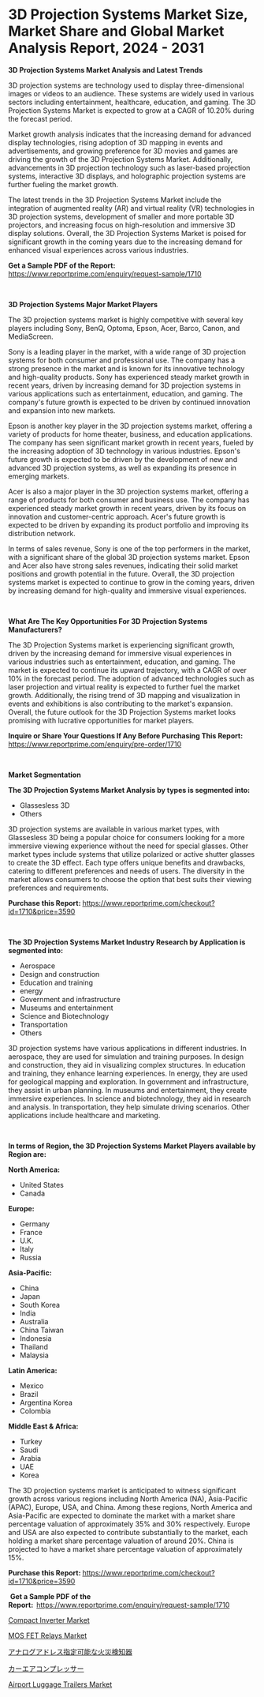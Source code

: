 <p><h1>3D Projection Systems Market Size, Market Share and Global Market Analysis Report, 2024 - 2031</h1></p><p><strong>3D Projection Systems Market Analysis and Latest Trends</strong></p>
<p><p>3D projection systems are technology used to display three-dimensional images or videos to an audience. These systems are widely used in various sectors including entertainment, healthcare, education, and gaming. The 3D Projection Systems Market is expected to grow at a CAGR of 10.20% during the forecast period.</p><p>Market growth analysis indicates that the increasing demand for advanced display technologies, rising adoption of 3D mapping in events and advertisements, and growing preference for 3D movies and games are driving the growth of the 3D Projection Systems Market. Additionally, advancements in 3D projection technology such as laser-based projection systems, interactive 3D displays, and holographic projection systems are further fueling the market growth.</p><p>The latest trends in the 3D Projection Systems Market include the integration of augmented reality (AR) and virtual reality (VR) technologies in 3D projection systems, development of smaller and more portable 3D projectors, and increasing focus on high-resolution and immersive 3D display solutions. Overall, the 3D Projection Systems Market is poised for significant growth in the coming years due to the increasing demand for enhanced visual experiences across various industries.</p></p>
<p><strong>Get a Sample PDF of the Report:&nbsp;</strong> <a href="https://www.reportprime.com/enquiry/request-sample/1710">https://www.reportprime.com/enquiry/request-sample/1710</a></p>
<p>&nbsp;</p>
<p><strong>3D Projection Systems Major Market Players</strong></p>
<p><p>The 3D projection systems market is highly competitive with several key players including Sony, BenQ, Optoma, Epson, Acer, Barco, Canon, and MediaScreen. </p><p>Sony is a leading player in the market, with a wide range of 3D projection systems for both consumer and professional use. The company has a strong presence in the market and is known for its innovative technology and high-quality products. Sony has experienced steady market growth in recent years, driven by increasing demand for 3D projection systems in various applications such as entertainment, education, and gaming. The company's future growth is expected to be driven by continued innovation and expansion into new markets.</p><p>Epson is another key player in the 3D projection systems market, offering a variety of products for home theater, business, and education applications. The company has seen significant market growth in recent years, fueled by the increasing adoption of 3D technology in various industries. Epson's future growth is expected to be driven by the development of new and advanced 3D projection systems, as well as expanding its presence in emerging markets.</p><p>Acer is also a major player in the 3D projection systems market, offering a range of products for both consumer and business use. The company has experienced steady market growth in recent years, driven by its focus on innovation and customer-centric approach. Acer's future growth is expected to be driven by expanding its product portfolio and improving its distribution network.</p><p>In terms of sales revenue, Sony is one of the top performers in the market, with a significant share of the global 3D projection systems market. Epson and Acer also have strong sales revenues, indicating their solid market positions and growth potential in the future. Overall, the 3D projection systems market is expected to continue to grow in the coming years, driven by increasing demand for high-quality and immersive visual experiences.</p></p>
<p>&nbsp;</p>
<p><strong>What Are The Key Opportunities For 3D Projection Systems Manufacturers?</strong></p>
<p><p>The 3D Projection Systems market is experiencing significant growth, driven by the increasing demand for immersive visual experiences in various industries such as entertainment, education, and gaming. The market is expected to continue its upward trajectory, with a CAGR of over 10% in the forecast period. The adoption of advanced technologies such as laser projection and virtual reality is expected to further fuel the market growth. Additionally, the rising trend of 3D mapping and visualization in events and exhibitions is also contributing to the market's expansion. Overall, the future outlook for the 3D Projection Systems market looks promising with lucrative opportunities for market players.</p></p>
<p><strong>Inquire or Share Your Questions If Any Before Purchasing This Report:</strong> <a href="https://www.reportprime.com/enquiry/pre-order/1710">https://www.reportprime.com/enquiry/pre-order/1710</a></p>
<p>&nbsp;</p>
<p><strong>Market Segmentation</strong></p>
<p><strong>The 3D Projection Systems Market Analysis by types is segmented into:</strong></p>
<p><ul><li>Glassesless 3D</li><li>Others</li></ul></p>
<p><p>3D projection systems are available in various market types, with Glassesless 3D being a popular choice for consumers looking for a more immersive viewing experience without the need for special glasses. Other market types include systems that utilize polarized or active shutter glasses to create the 3D effect. Each type offers unique benefits and drawbacks, catering to different preferences and needs of users. The diversity in the market allows consumers to choose the option that best suits their viewing preferences and requirements.</p></p>
<p><strong>Purchase this Report:&nbsp;</strong><a href="https://www.reportprime.com/checkout?id=1710&price=3590">https://www.reportprime.com/checkout?id=1710&price=3590</a></p>
<p>&nbsp;</p>
<p><strong>The 3D Projection Systems Market Industry Research by Application is segmented into:</strong></p>
<p><ul><li>Aerospace</li><li>Design and construction</li><li>Education and training</li><li>energy</li><li>Government and infrastructure</li><li>Museums and entertainment</li><li>Science and Biotechnology</li><li>Transportation</li><li>Others</li></ul></p>
<p><p>3D projection systems have various applications in different industries. In aerospace, they are used for simulation and training purposes. In design and construction, they aid in visualizing complex structures. In education and training, they enhance learning experiences. In energy, they are used for geological mapping and exploration. In government and infrastructure, they assist in urban planning. In museums and entertainment, they create immersive experiences. In science and biotechnology, they aid in research and analysis. In transportation, they help simulate driving scenarios. Other applications include healthcare and marketing.</p></p>
<p>&nbsp;</p>
<p><strong>In terms of Region, the 3D Projection Systems Market Players available by Region are:</strong></p>
<p>
    <p> <strong> North America: </strong>
        <ul>
            <li>United States</li>
            <li>Canada</li>
        </ul>
        </p> 
    <p> <strong> Europe: </strong>
        <ul>
            <li>Germany</li>
            <li>France</li>
            <li>U.K.</li>
            <li>Italy</li>
            <li>Russia</li>
        </ul>
        </p> 
    <p> <strong> Asia-Pacific: </strong>
        <ul>
            <li>China</li>
            <li>Japan</li>
            <li>South Korea</li>
            <li>India</li>
            <li>Australia</li>
            <li>China Taiwan</li>
            <li>Indonesia</li>
            <li>Thailand</li>
            <li>Malaysia</li>
        </ul>
        </p> 
    <p> <strong> Latin America: </strong>
        <ul>
            <li>Mexico</li>
            <li>Brazil</li>
            <li>Argentina Korea</li>
            <li>Colombia</li>
        </ul>
        </p> 
    <p> <strong> Middle East & Africa: </strong>
        <ul>
            <li>Turkey</li>
            <li>Saudi</li>
            <li>Arabia</li>
            <li>UAE</li>
            <li>Korea</li>
        </ul>
    </p>
    </p>
<p><p>The 3D projection systems market is anticipated to witness significant growth across various regions including North America (NA), Asia-Pacific (APAC), Europe, USA, and China. Among these regions, North America and Asia-Pacific are expected to dominate the market with a market share percentage valuation of approximately 35% and 30% respectively. Europe and USA are also expected to contribute substantially to the market, each holding a market share percentage valuation of around 20%. China is projected to have a market share percentage valuation of approximately 15%.</p></p>
<p><strong>Purchase this Report: </strong><a href="https://www.reportprime.com/checkout?id=1710&price=3590">https://www.reportprime.com/checkout?id=1710&price=3590</a></p>
<p>&nbsp;<strong>Get a Sample PDF of the Report:&nbsp;&nbsp;</strong><a href="https://www.reportprime.com/enquiry/request-sample/1710">https://www.reportprime.com/enquiry/request-sample/1710</a></p>
<p><strong></strong></p>
<p><p><a href="https://github.com/NorbertYates/Market-Research-Report-List-4/blob/main/compact-inverter-market.md">Compact Inverter Market</a></p><p><a href="https://github.com/prosalinda88/Market-Research-Report-List-3/blob/main/mos-fet-relays-market.md">MOS FET Relays Market</a></p><p><a href="https://medium.com/@deontestanton2023/%E3%82%A2%E3%83%8A%E3%83%AD%E3%82%B0%E3%82%A2%E3%83%89%E3%83%AC%E3%82%B5%E3%83%96%E3%83%AB%E7%81%AB%E7%81%BD%E6%A4%9C%E5%87%BA%E5%B8%82%E5%A0%B4%E3%81%AF-%E5%B8%82%E5%A0%B4%E3%82%B7%E3%82%A7%E3%82%A2-%E3%82%B5%E3%82%A4%E3%82%BA-%E3%81%8A%E3%82%88%E3%81%B32031%E5%B9%B4%E3%81%BE%E3%81%A7%E3%81%AE%E4%BA%88%E6%B8%AC%E3%81%AB%E7%84%A6%E7%82%B9%E3%82%92%E5%BD%93%E3%81%A6%E3%81%A6%E3%81%84%E3%81%BE%E3%81%99-bde6bace4552">アナログアドレス指定可能な火災検知器</a></p><p><a href="https://github.com/efcvopdgkdx128/Market-Research-Report-List-1/blob/main/213942810050.md">カーエアコンプレッサー</a></p><p><a href="https://issuu.com/reportprime-2/docs/airport-luggage-trailers-market-size-2030.pptx">Airport Luggage Trailers Market</a></p></p>